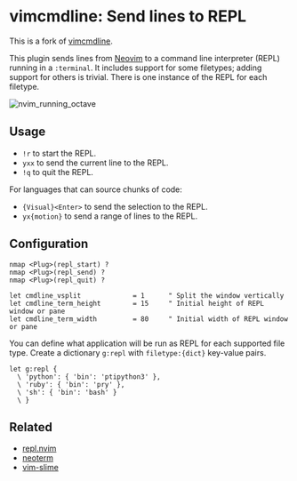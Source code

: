 # vimcmdline: Send lines to REPL

This is a fork of [vimcmdline](https://github.com/jalvesaq/vimcmdline).

This plugin sends lines from [Neovim](https://github.com/neovim/neovim) to
a command line interpreter (REPL) running in a `:terminal`. It includes support
for some filetypes; adding support for others is trivial. There is one instance
of the REPL for each filetype.

![nvim_running_octave](https://cloud.githubusercontent.com/assets/891655/7090493/5fba2426-df71-11e4-8eb8-f17668d9361a.png)

## Usage

  - `!r` to start the REPL.
  - `yxx` to send the current line to the REPL.
  - `!q` to quit the REPL.

For languages that can source chunks of code:

  - `{Visual}<Enter>` to send the selection to the REPL.
  - `yx{motion}` to send a range of lines to the REPL.

## Configuration

```vim
nmap <Plug>(repl_start) ?
nmap <Plug>(repl_send) ?
nmap <Plug>(repl_quit) ?

let cmdline_vsplit             = 1      " Split the window vertically
let cmdline_term_height        = 15     " Initial height of REPL window or pane
let cmdline_term_width         = 80     " Initial width of REPL window or pane
```

You can define what application will be run as REPL for each supported file
type. Create a dictionary `g:repl` with `filetype:{dict}` key-value pairs.

```vim
let g:repl {
  \ 'python': { 'bin': 'ptipython3' },
  \ 'ruby': { 'bin': 'pry' },
  \ 'sh': { 'bin': 'bash' }
  \ }
```

## Related

- [repl.nvim](https://gitlab.com/HiPhish/repl.nvim)
- [neoterm](https://github.com/kassio/neoterm)
- [vim-slime](https://github.com/jpalardy/vim-slime)
